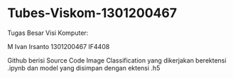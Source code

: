 # Tubes-Viskom-1301200467
Tugas Besar Visi Komputer:

M Ivan Irsanto
1301200467
IF4408

Github berisi Source Code Image Classification yang dikerjakan berektensi .ipynb dan model yang disimpan dengan ektensi .h5
